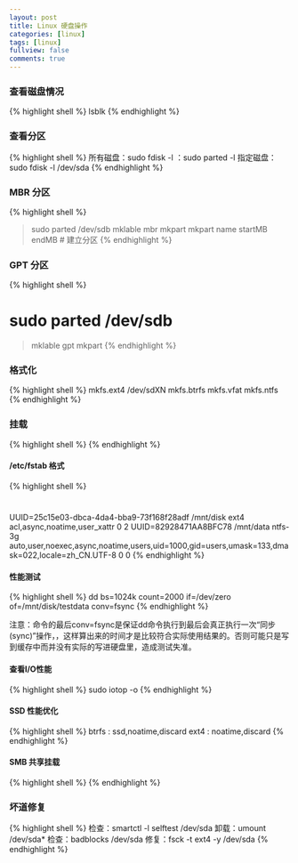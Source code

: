 ```yaml
---
layout: post
title: Linux 硬盘操作
categories: [linux]
tags: [linux]
fullview: false
comments: true
---
```


### 查看磁盘情况

{% highlight shell %}
lsblk
{% endhighlight %}

### 查看分区

{% highlight shell %}
所有磁盘：sudo fdisk -l
        ：sudo parted -l
指定磁盘：sudo fdisk -l /dev/sda
{% endhighlight %}

### MBR 分区

{% highlight shell %}
> sudo parted /dev/sdb
> mklable mbr
> mkpart
> mkpart name startMB endMB # 建立分区
{% endhighlight %}

### GPT 分区

{% highlight shell %}
# sudo parted /dev/sdb
> mklable gpt
> mkpart
{% endhighlight %}


### 格式化

{% highlight shell %}
mkfs.ext4  /dev/sdXN
mkfs.btrfs
mkfs.vfat
mkfs.ntfs
{% endhighlight %}


### 挂载

{% highlight shell %}
{% endhighlight %}


#### /etc/fstab 格式

{% highlight shell %}
# <file system> <mount point>   <type>  <options>       <dump>  <pass>
UUID=25c15e03-dbca-4da4-bba9-73f168f28adf /mnt/disk        ext4    acl,async,noatime,user_xattr  0       2
UUID=82928471AA8BFC78		          /mnt/data       ntfs-3g auto,user,noexec,async,noatime,users,uid=1000,gid=users,umask=133,dmask=022,locale=zh_CN.UTF-8 0 0
{% endhighlight %}


#### 性能测试

{% highlight shell %}
dd bs=1024k count=2000 if=/dev/zero of=/mnt/disk/testdata conv=fsync
{% endhighlight %}

注意：命令的最后conv=fsync是保证dd命令执行到最后会真正执行一次“同步(sync)”操作，，这样算出来的时间才是比较符合实际使用结果的。否则可能只是写到缓存中而并没有实际的写进硬盘里，造成测试失准。


#### 查看I/O性能

{% highlight shell %}
sudo iotop -o
{% endhighlight %}

#### SSD 性能优化

{% highlight shell %}
btrfs : ssd,noatime,discard
ext4  : noatime,discard
{% endhighlight %}


#### SMB 共享挂载

{% highlight shell %}
{% endhighlight %}


### 坏道修复

{% highlight shell %}
检查：smartctl -l selftest /dev/sda
卸载：umount /dev/sda*
检查：badblocks /dev/sda
修复：fsck -t ext4 -y /dev/sda
{% endhighlight %}


